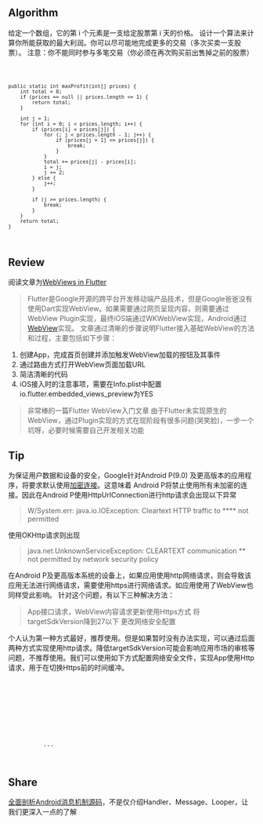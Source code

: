 ## Algorithm
给定一个数组，它的第 i 个元素是一支给定股票第 i 天的价格。
设计一个算法来计算你所能获取的最大利润。你可以尽可能地完成更多的交易（多次买卖一支股票）。
注意：你不能同时参与多笔交易（你必须在再次购买前出售掉之前的股票）

<code>
    
    public static int maxProfit(int[] prices) {
        int total = 0;
        if (prices == null || prices.length <= 1) {
            return total;
        }

        int j = 1;
        for (int i = 0; i < prices.length; i++) {
            if (prices[i] < prices[j]) {
                for (; j < prices.length - 1; j++) {
                    if (prices[j + 1] <= prices[j]) {
                        break;
                    }
                }
                total += prices[j] - prices[i];
                i = j;
                j += 2;
            } else {
                j++;
            }

            if (j >= prices.length) {
                break;
            }
        }
        return total;
    }

</code>

## Review
阅读文章为[WebViews in Flutter](https://blog.geekyants.com/webviews-in-flutter-87194714ce3d)

> Flutter是Google开源的跨平台开发移动端产品技术，但是Google爸爸没有使用Dart实现WebView。如果需要通过网页呈现内容，则需要通过WebView Plugin实现，最终iOS端通过WKWebView实现，Android通过[WebView](https://developer.android.com/reference/android/webkit/WebView)实现。
> 文章通过清晰的步骤说明Flutter接入基础WebView的方法和过程，主要包括如下步骤：
  1. 创建App，完成首页创建并添加触发WebView加载的按钮及其事件
  2. 通过路由方式打开WebView页面加载URL
  3. 简洁清晰的代码
  4. iOS接入时的注意事项，需要在Info.plist中配置io.flutter.embedded_views_preview为YES
> 非常棒的一篇Flutter WebView入门文章
> 由于Flutter未实现原生的WebView，通过Plugin实现的方式在现阶段有很多问题(哭笑脸)，一步一个坑呀，必要时候需要自己开发相关功能

## Tip
为保证用户数据和设备的安全，Google针对Android P(9.0) 及更高版本的应用程序，将要求默认使用[加密连接](https://developer.android.com/about/versions/pie/android-9.0-changes-28)。这意味着 Android P将禁止使用所有未加密的连接。因此在Android P使用HttpUrlConnection进行http请求会出现以下异常
 > W/System.err: java.io.IOException: Cleartext HTTP traffic to **** not permitted

使用OKHttp请求则出现
 > java.net.UnknownServiceException: CLEARTEXT communication ** not permitted by network security policy

在Android P及更高版本系统的设备上，如果应用使用http网络请求，则会导致该应用无法进行网络请求，需要使用https进行网络请求。如应用使用了WebView也同样受此影响。
针对这个问题，有以下三种解决方法：
 > App接口请求，WebView内容请求更新使用Https方式
 > 将targetSdkVersion降到27以下
 > 更改网络安全配置
 
个人认为第一种方式最好，推荐使用。但是如果暂时没有办法实现，可以通过后面两种方式实现使用http请求。降低targetSdkVersion可能会影响应用市场的审核等问题，不推荐使用。我们可以使用如下方式配置网络安全文件，实现App使用Http请求，用于在切换Https前的时间缓冲。

<code>
  <?xml version="1.0" encoding="utf-8"?>
  <network-security-config>
      <base-config cleartextTrafficPermitted="true" />
  </network-security-config>
</code>

<code>
  <?xml version="1.0" encoding="utf-8"?>
  <manifest ... >
      <application android:networkSecurityConfig="@xml/network_security_config"
                      ... >
          ...
      </application>
  </manifest>
</code>

## Share
[全面剖析Android消息机制源码](https://juejin.im/post/5cb43a8de51d456e7b372059?utm_source=gold_browser_extension)，不是仅介绍Handler、Message、Looper，让我们更深入一点的了解


